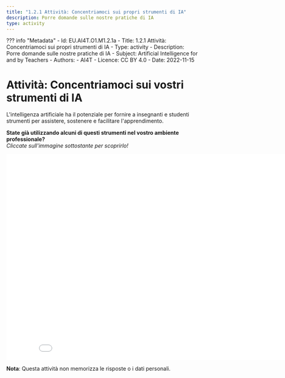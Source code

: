 ```yaml
---
title: "1.2.1 Attività: Concentriamoci sui propri strumenti di IA"
description: Porre domande sulle nostre pratiche di IA
type: activity
---
```

??? info "Metadata"
    - Id: EU.AI4T.O1.M1.2.1a
    - Title: 1.2.1 Attività: Concentriamoci sui propri strumenti di IA
    - Type: activity
    - Description: Porre domande sulle nostre pratiche di IA
    - Subject: Artificial Intelligence for and by Teachers
    - Authors:
        - AI4T 
    - Licence: CC BY 4.0
    - Date: 2022-11-15


# Attività: Concentriamoci sui vostri strumenti di IA

L'intelligenza artificiale ha il potenziale per fornire a insegnanti e studenti strumenti per assistere, sostenere e facilitare l'apprendimento.

**State già utilizzando alcuni di questi strumenti nel vostro ambiente professionale?**  
_Cliccate sull'immagine sottostante per scoprirlo!_

<center><iframe width="860" height="540" src="1-2-1-activity-AI-based-tools-it/story.html" frameborder="0" allowfullscreen></iframe></center>

**Nota**: Questa attività non memorizza le risposte o i dati personali.
